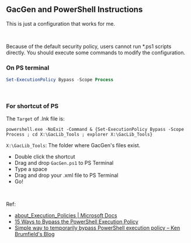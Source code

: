 ## GacGen and PowerShell Instructions

This is just a configuration that works for me.

<br/>

Because of the default security policy, users cannot run \*.ps1 scripts directly. You should execute some commands to modify the configuration.

### On PS terminal

```PowerShell
Set-ExecutionPolicy Bypass -Scope Process
```

<br/>

### For shortcut of PS

The `Target` of .lnk file is:

```CMD
powershell.exe -NoExit -Command & {Set-ExecutionPolicy Bypass -Scope Process ; cd X:\GacLib_Tools ; explorer X:\GacLib_Tools}
```

```X:\GacLib_Tools```: The folder where GacGen's files exist.

* Double click the shortcut
* Drag and drop ```GacGen.ps1``` to PS Terminal
* Type a space
* Drag and drop your .xml file to PS Terminal
* Go!

<br/>

Ref:

* [about_Execution_Policies | Microsoft Docs](https://docs.microsoft.com/en-us/powershell/module/microsoft.powershell.core/about/about_execution_policies)
* [15 Ways to Bypass the PowerShell Execution Policy](https://blog.netspi.com/15-ways-to-bypass-the-powershell-execution-policy/)
* [Simple way to temporarily bypass PowerShell execution policy &#8211; Ken Brumfield&#039;s Blog](https://blogs.technet.microsoft.com/ken_brumfield/2014/01/19/simple-way-to-temporarily-bypass-powershell-execution-policy/)
